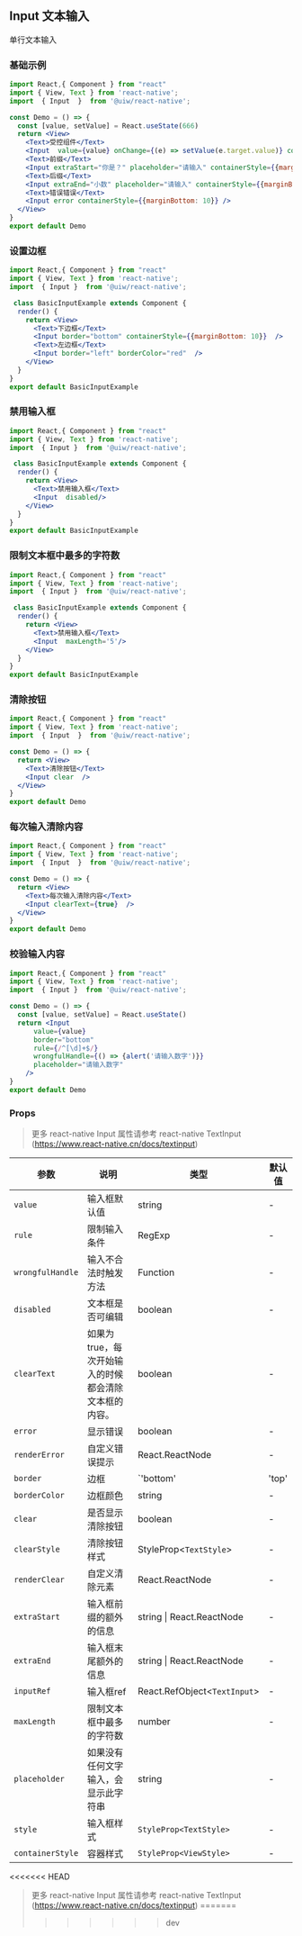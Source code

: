 Input 文本输入
---

单行文本输入

### 基础示例

```jsx mdx:preview
import React,{ Component } from "react"
import { View, Text } from 'react-native';
import  { Input  }  from '@uiw/react-native';

const Demo = () => {
  const [value, setValue] = React.useState(666)
  return <View>
    <Text>受控组件</Text>
    <Input  value={value} onChange={(e) => setValue(e.target.value)} containerStyle={{marginBottom: 10}} />
    <Text>前缀</Text>
    <Input extraStart="你是？" placeholder="请输入" containerStyle={{marginBottom: 10}} />
    <Text>后缀</Text>
    <Input extraEnd="小数" placeholder="请输入" containerStyle={{marginBottom: 10}} />
    <Text>错误错误</Text>
    <Input error containerStyle={{marginBottom: 10}} />
  </View>
}
export default Demo
```

### 设置边框

```jsx mdx:preview
import React,{ Component } from "react"
import { View, Text } from 'react-native';
import  { Input }  from '@uiw/react-native';

 class BasicInputExample extends Component {
  render() {
    return <View>
      <Text>下边框</Text>
      <Input border="bottom" containerStyle={{marginBottom: 10}}  />
      <Text>左边框</Text>
      <Input border="left" borderColor="red"  />
    </View>
  }
}
export default BasicInputExample
```

### 禁用输入框

```jsx mdx:preview
import React,{ Component } from "react"
import { View, Text } from 'react-native';
import  { Input }  from '@uiw/react-native';

 class BasicInputExample extends Component {
  render() {
    return <View>
      <Text>禁用输入框</Text>
      <Input  disabled/>
    </View>
  }
}
export default BasicInputExample
```

### 限制文本框中最多的字符数
```jsx mdx:preview
import React,{ Component } from "react"
import { View, Text } from 'react-native';
import  { Input }  from '@uiw/react-native';

 class BasicInputExample extends Component {
  render() {
    return <View>
      <Text>禁用输入框</Text>
      <Input  maxLength='5'/>
    </View>
  }
}
export default BasicInputExample
```

### 清除按钮

```jsx mdx:preview
import React,{ Component } from "react"
import { View, Text } from 'react-native';
import  { Input  }  from '@uiw/react-native';

const Demo = () => {
  return <View>
    <Text>清除按钮</Text>
    <Input clear  />
  </View>
}
export default Demo
```


### 每次输入清除内容

```jsx mdx:preview
import React,{ Component } from "react"
import { View, Text } from 'react-native';
import  { Input  }  from '@uiw/react-native';

const Demo = () => {
  return <View>
    <Text>每次输入清除内容</Text>
    <Input clearText={true}  />
  </View>
}
export default Demo
```

### 校验输入内容

```jsx mdx:preview
import React,{ Component } from "react"
import { View, Text } from 'react-native';
import  { Input }  from '@uiw/react-native';

const Demo = () => {
  const [value, setValue] = React.useState()
  return <Input
      value={value}
      border="bottom"
      rule={/^[\d]+$/}
      wrongfulHandle={() => {alert('请输入数字')}}
      placeholder="请输入数字"
    />
}
export default Demo
```


### Props

> 更多 react-native Input 属性请参考 react-native TextInput (https://www.react-native.cn/docs/textinput)

| 参数 | 说明 | 类型 | 默认值 |
|------|------|-----|------|
| `value` | 输入框默认值 | string | - |
| `rule` | 限制输入条件 | RegExp  | - |
| `wrongfulHandle` | 输入不合法时触发方法 | Function | - |
| `disabled` | 文本框是否可编辑 | boolean  | - |
| `clearText` | 如果为 true，每次开始输入的时候都会清除文本框的内容。 | boolean  | - |
| `error` | 显示错误 | boolean | - |
| `renderError` | 自定义错误提示 | React.ReactNode | - |
| `border` | 边框 | `'bottom'|'top'|'left'|'right'|null|'always'` | - |
| `borderColor` | 边框颜色 | string | - |
| `clear` | 是否显示清除按钮 | boolean | - |
| `clearStyle` | 清除按钮样式 | StyleProp<`TextStyle`> | - |
| `renderClear` | 自定义清除元素 | React.ReactNode | - |
| `extraStart` | 输入框前缀的额外的信息 | string \| React.ReactNode | - |
| `extraEnd` | 输入框末尾额外的信息 | string \| React.ReactNode | - |
| `inputRef` | 输入框ref | React.RefObject<`TextInput`> | - |
| `maxLength` | 限制文本框中最多的字符数 | number | - |
| `placeholder` | 如果没有任何文字输入，会显示此字符串 | string | - |
| `style` | 输入框样式 | `StyleProp<TextStyle>` | - |
| `containerStyle` | 容器样式 | `StyleProp<ViewStyle>` | - |

<<<<<<< HEAD

> 更多 react-native Input 属性请参考 react-native TextInput (https://www.react-native.cn/docs/textinput)
=======
>>>>>>> dev
